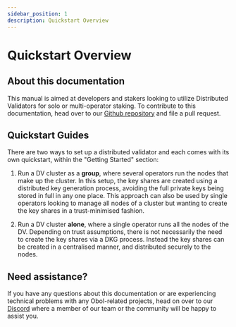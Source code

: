 ```yaml
---
sidebar_position: 1
description: Quickstart Overview
---
```


# Quickstart Overview

## About this documentation

This manual is aimed at developers and stakers looking to utilize Distributed Validators for solo or multi-operator staking. To contribute to this documentation, head over to our [Github repository](https://github.com/ObolNetwork/obol-docs) and file a pull request.


## Quickstart Guides

There are two ways to set up a distributed validator and each comes with its own quickstart, within the "Getting Started" section:
1. Run a DV cluster as a **group**, where several operators run the nodes that make up the cluster. In this setup, the key shares are created using a distributed key generation process, avoiding the full private keys being stored in full in any one place. 
This approach can also be used by single operators looking to manage all nodes of a cluster but wanting to create the key shares in a trust-minimised fashion.

2. Run a DV cluster **alone**, where a single operator runs all the nodes of the DV. Depending on trust assumptions, there is not necessarily the need to create the key shares via a DKG process. Instead the key shares can be created in a centralised manner, and distributed securely to the nodes.


## Need assistance?

If you have any questions about this documentation or are experiencing technical problems with any Obol-related projects, head on over to our [Discord](https://discord.gg/n6ebKsX46w) where a member of our team or the community will be happy to assist you.
